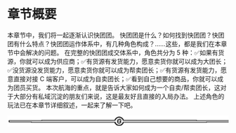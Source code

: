 # 章节概要

本章节中，我们将一起逐渐认识快团团。
快团团是什么？如何找到快团团？快团团有什么特点？快团团运作体系中，有几种角色构成？……这些，都是我们在本章节中会解决的问题。
在完整的快团团成交体系中，角色共分为 5 种：✅如果有货源，你就可以成为供应商；✅有货源有发货能力，愿意卖货你就可以成为大团长；✅没货源没发货能力，愿意卖货你就可以成为帮卖团长；✅有货源有发货能力，愿意直接对接 C 端客户，可以成为自卖团长；✅看到自己想要的商品，你就可以成为团员买货。
本次航海的重点，就是告诉大家如何成为一个自卖/帮卖团长，这对于大部分有私域沉淀的朋友们来说，这是最友好且直接的入局办法。
上述角色的玩法已在本章节详细叙述，一起来了解一下吧。

![](img/dd92b07373c3325b41989991c0898588.png)